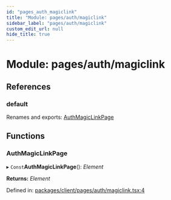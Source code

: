 ```yaml
---
id: "pages_auth_magiclink"
title: "Module: pages/auth/magiclink"
sidebar_label: "pages/auth/magiclink"
custom_edit_url: null
hide_title: true
---
```


# Module: pages/auth/magiclink

## References

### default

Renames and exports: [AuthMagicLinkPage](pages_auth_magiclink.md#authmagiclinkpage)

## Functions

### AuthMagicLinkPage

▸ `Const`**AuthMagicLinkPage**(): *Element*

**Returns:** *Element*

Defined in: [packages/client/pages/auth/magiclink.tsx:4](https://github.com/xr3ngine/xr3ngine/blob/66a84a950/packages/client/pages/auth/magiclink.tsx#L4)
